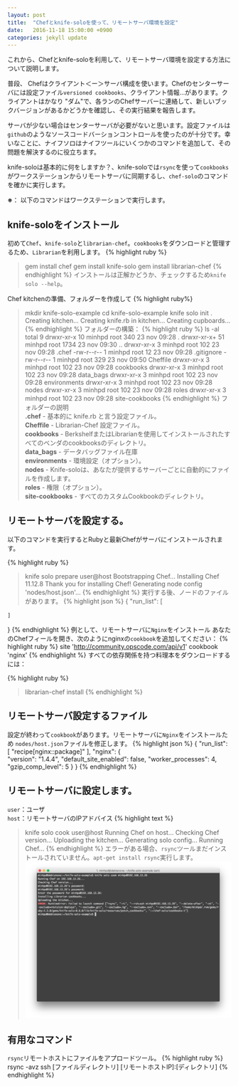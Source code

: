```yaml
---
layout: post
title:  "Chefとknife-soloを使って、リモートサーバ環境を設定"
date:   2016-11-18 15:00:00 +0900
categories: jekyll update
---
```

これから、Chefとknife-soloを利用して、リモートサーバ環境を設定する方法について説明します。

普段、 Chefはクライアント＜ー＞サーバ構成を使います。Chefのセンターサーバには設定ファイル`versioned cookbooks`、クライアント情報…があります。クライアントはかなり "ダム"で、各ランのChefサーバーに連絡して、新しいブックバージョンがあるかどうかを確認し、その実行結果を報告します。

サーバが少ない場合はセンターサーバが必要がないと思います。設定ファイルは`github`のようなソースコードバーションコントロールを使ったのが十分です。幸いなことに、ナイフソロはナイフツールにいくつかのコマンドを追加して、その問題を解決するのに役立ちます。

knife-soloは基本的に何をしますか？、knife-soloでは`rsync`を使って`cookbooks`がワークステーションからリモートサーバに同期するし、`chef-solo`のコマンドを確かに実行します。

**※**： 以下のコマンドはワークステーションで実行します。

## knife-soloをインストール
初めて`Chef`、`knife-solo`と`librarian-chef`。`cookbooks`をダウンロードと管理するため、`Librarian`を利用します。
{% highlight ruby %}
> gem install chef
> gem install knife-solo
> gem install librarian-chef
{% endhighlight %}
インストールは正解かどうか、チェックするため`knife solo --help`。

Chef kitchenの準備、フォルダーを作成して
{% highlight ruby%}
> mkdir knife-solo-example
> cd knife-solo-example
> knife solo init .
Creating kitchen...
Creating knife.rb in kitchen...
Creating cupboards...
{% endhighlight %}
フォルダーの構築：
{% highlight ruby %}
> ls -al
total 9
drwxr-xr-x  10 minhpd  root   340 23 nov 09:28 .
drwxr-xr-x+ 51 minhpd  root  1734 23 nov 09:30 ..
drwxr-xr-x   3 minhpd  root   102 23 nov 09:28 .chef
-rw-r--r--   1 minhpd  root    12 23 nov 09:28 .gitignore
-rw-r--r--   1 minhpd  root   329 23 nov 09:50 Cheffile
drwxr-xr-x   3 minhpd  root   102 23 nov 09:28 cookbooks
drwxr-xr-x   3 minhpd  root   102 23 nov 09:28 data_bags
drwxr-xr-x   3 minhpd  root   102 23 nov 09:28 environments
drwxr-xr-x   3 minhpd  root   102 23 nov 09:28 nodes
drwxr-xr-x   3 minhpd  root   102 23 nov 09:28 roles
drwxr-xr-x   3 minhpd  root   102 23 nov 09:28 site-cookbooks
{% endhighlight %}
フォルダーの説明<br/>
 **.chef** - 基本的に knife.rb と言う設定ファイル。<br/>
 **Cheffile** - Librarian-Chef 設定ファイル。<br/>
 **cookbooks** - BerkshelfまたはLibrarianを使用してインストールされたすべてのベンダのcookbooksのディレクトリ。<br/>
 **data_bags** - データバッグファイル在庫<br/>
 **environments** - 環境設定（オプション）。<br/>
 **nodes** - Knife-soloは、あなたが提供するサーバーごとに自動的にファイルを作成します。<br/>
 **roles** - 権限（オプション）。<br/>
 **site-cookbooks** - すべてのカスタムCookbookのディレクトリ。<br/>
## リモートサーバを設定する。
 以下のコマンドを実行するとRubyと最新Chefがサーバにインストールされます。

{% highlight ruby %}
> knife solo prepare user@host
Bootstrapping Chef...
Installing Chef 11.12.8
Thank you for installing Chef!
Generating node config 'nodes/host.json'...
{% endhighlight %}
実行する後、ノードのファイルがあります。
{% highlight json %}
{
    "run_list": [

    ]
}
{% endhighlight %}
例として、リモートサーバに`Nginx`をインストール
あなたのChefフィールを開き、次のようにnginxの`cookbook`を追加してください：
{% highlight ruby %}
site 'http://community.opscode.com/api/v1'
cookbook 'nginx'
{% endhighlight %}
すべての依存関係を持つ料理本をダウンロードするには：

{% highlight ruby %}
> librarian-chef install
{% endhighlight %}
## リモートサーバ設定するファイル
設定が終わって`cookbook`があります。リモートサーバに`Nginx`をインストールため `nodes/host.json`ファイルを修正します。
{% highlight json %}
{
    "run_list": [
        "recipe[nginx::package]"
    ],
    "nginx": {    
        "version": "1.4.4",
        "default_site_enabled": false,
        "worker_processes": 4,
        "gzip_comp_level": 5
    }
}
{% endhighlight %}
## リモートサーバに設定します。
`user`：ユーザ<br/>
`host`：リモートサーバのIPアドバイス
{% highlight text %}
> knife solo cook user@host
Running Chef on host...
Checking Chef version...
Uploading the kitchen...
Generating solo config...
Running Chef...
{% endhighlight %}
エラーがある場合、`rsync`ツールまだインストールされていません。`apt-get install rsync`実行します。
![My helpful screenshot](https://github.com/minh93/training-infra/blob/gh-pages/assets/posts/2016-11-18-server-provisoning-with-chef-and-knife-solo/err1.png?raw=true)<br/>
## 有用なコマンド
`rsync`リモートホストにファイルをアプロードツール。
{% highlight ruby %}
rsync -avz ssh [ファイルディレクトリ] [リモートホストIP]:[ディレクトリ]
{% endhighlight %}

